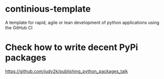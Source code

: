 # continious-template
A template for rapid, agile or lean development of python applications using the GitHub CI 
# Check how to write decent PyPi packages 
https://github.com/judy2k/publishing_python_packages_talk

